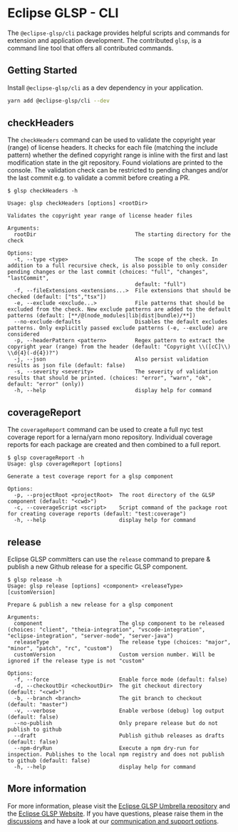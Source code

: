 # Eclipse GLSP - CLI

The `@eclipse-glsp/cli` package provides helpful scripts and commands for extension and application development.
The contributed `glsp`, is a command line tool that offers all contributed commands.

## Getting Started

Install `@eclipse-glsp/cli` as a dev dependency in your application.

```bash
yarn add @eclipse-glsp/cli --dev
```

## checkHeaders

The `checkHeaders` command can be used to validate the copyright year (range) of license headers.
It checks for each file (matching the include pattern) whether the defined copyright range is inline with the first and last modification state in the git repository.
Found violations are printed to the console.
The validation check can be restricted to pending changes and/or the last commit e.g. to validate a commit before creating a PR.

```console
$ glsp checkHeaders -h

Usage: glsp checkHeaders [options] <rootDir>

Validates the copyright year range of license header files

Arguments:
  rootDir                               The starting directory for the check

Options:
  -t, --type <type>                     The scope of the check. In addition to a full recursive check, is also possible to only consider pending changes or the last commit (choices: "full", "changes", "lastCommit",
                                        default: "full")
  -f, --fileExtensions <extensions...>  File extensions that should be checked (default: ["ts","tsx"])
  -e, --exclude <exclude...>            File patterns that should be excluded from the check. New exclude patterns are added to the default patterns (default: [**/@(node_modules|lib|dist|bundle)/**])
  --no-exclude-defaults                 Disables the default excludes patterns. Only explicitly passed exclude patterns (-e, --exclude) are considered
  -p, --headerPattern <pattern>         Regex pattern to extract the copyright year (range) from the header (default: "Copyright \\([cC]\\) \\d{4}(-d{4})?")
  -j, --json                            Also persist validation results as json file (default: false)
  -s, --severity <severity>             The severity of validation results that should be printed. (choices: "error", "warn", "ok", default: "error" (only))
  -h, --help                            display help for command
```

## coverageReport

The `coverageReport` command can be used to create a full nyc test coverage report for a lerna/yarn mono repository.
Individual coverage reports for each package are created and then combined to a full report.

```console
$ glsp coverageReport -h
Usage: glsp coverageReport [options]

Generate a test coverage report for a glsp component

Options:
  -p, --projectRoot <projectRoot>  The root directory of the GLSP component (default: "<cwd>")
  -c, --coverageScript <script>    Script command of the package root for creating coverage reports (default: "test:coverage")
  -h, --help                       display help for command
```

## release

Eclipse GLSP committers can use the `release` command to prepare & publish a new Github release for a specific GLSP component.

```console
$ glsp release -h
Usage: glsp release [options] <component> <releaseType> [customVersion]

Prepare & publish a new release for a glsp component

Arguments:
  component                        The glsp component to be released (choices: "client", "theia-integration", "vscode-integration", "eclipse-integration", "server-node", "server-java")
  releaseType                      The release type (choices: "major", "minor", "patch", "rc", "custom")
  customVersion                    Custom version number. Will be ignored if the release type is not "custom"

Options:
  -f, --force                      Enable force mode (default: false)
  -d, --checkoutDir <checkoutDir>  The git checkout directory (default: "<cwd>")
  -b, --branch <branch>            The git branch to checkout (default: "master")
  -v, --verbose                    Enable verbose (debug) log output (default: false)
  --no-publish                     Only prepare release but do not publish to github
  --draft                          Publish github releases as drafts (default: false)
  --npm-dryRun                     Execute a npm dry-run for inspection. Publishes to the local npm registry and does not publish to github (default: false)
  -h, --help                       display help for command
```

## More information

For more information, please visit the [Eclipse GLSP Umbrella repository](https://github.com/eclipse-glsp/glsp) and the [Eclipse GLSP Website](https://www.eclipse.org/glsp/).
If you have questions, please raise them in the [discussions](https://github.com/eclipse-glsp/glsp/discussions) and have a look at our [communication and support options](https://www.eclipse.org/glsp/contact/).
